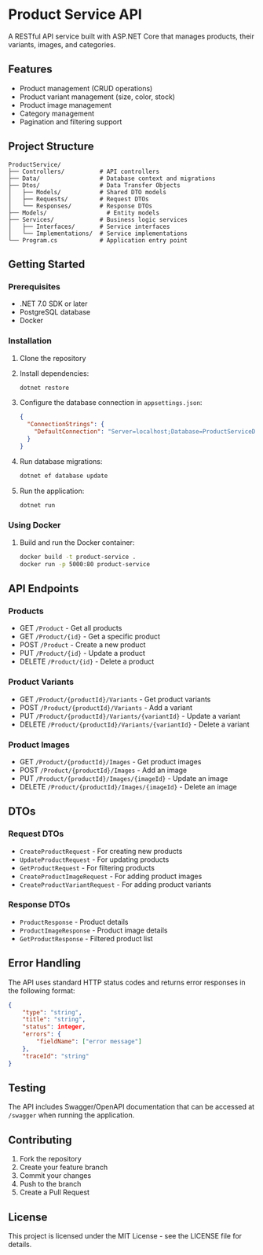 # Product Service API

A RESTful API service built with ASP.NET Core that manages products, their variants, images, and categories.

## Features

- Product management (CRUD operations)
- Product variant management (size, color, stock)
- Product image management
- Category management
- Pagination and filtering support

## Project Structure

```
ProductService/
├── Controllers/          # API controllers
├── Data/                 # Database context and migrations
├── Dtos/                 # Data Transfer Objects
│   ├── Models/           # Shared DTO models
│   ├── Requests/         # Request DTOs
│   └── Responses/        # Response DTOs
├── Models/                 # Entity models
├── Services/             # Business logic services
│   ├── Interfaces/       # Service interfaces
│   └── Implementations/  # Service implementations
└── Program.cs            # Application entry point
```

## Getting Started

### Prerequisites

- .NET 7.0 SDK or later
- PostgreSQL database
- Docker

### Installation

1. Clone the repository
2. Install dependencies:
   ```bash
   dotnet restore
   ```

3. Configure the database connection in `appsettings.json`:
   ```json
   {
     "ConnectionStrings": {
       "DefaultConnection": "Server=localhost;Database=ProductServiceDb;User Id=your_user;Password=your_password;"
     }
   }
   ```

4. Run database migrations:
   ```bash
   dotnet ef database update
   ```

5. Run the application:
   ```bash
   dotnet run
   ```

### Using Docker

1. Build and run the Docker container:
   ```bash
   docker build -t product-service .
   docker run -p 5000:80 product-service
   ```

## API Endpoints

### Products

- GET `/Product` - Get all products
- GET `/Product/{id}` - Get a specific product
- POST `/Product` - Create a new product
- PUT `/Product/{id}` - Update a product
- DELETE `/Product/{id}` - Delete a product

### Product Variants

- GET `/Product/{productId}/Variants` - Get product variants
- POST `/Product/{productId}/Variants` - Add a variant
- PUT `/Product/{productId}/Variants/{variantId}` - Update a variant
- DELETE `/Product/{productId}/Variants/{variantId}` - Delete a variant

### Product Images

- GET `/Product/{productId}/Images` - Get product images
- POST `/Product/{productId}/Images` - Add an image
- PUT `/Product/{productId}/Images/{imageId}` - Update an image
- DELETE `/Product/{productId}/Images/{imageId}` - Delete an image

## DTOs

### Request DTOs

- `CreateProductRequest` - For creating new products
- `UpdateProductRequest` - For updating products
- `GetProductRequest` - For filtering products
- `CreateProductImageRequest` - For adding product images
- `CreateProductVariantRequest` - For adding product variants

### Response DTOs

- `ProductResponse` - Product details
- `ProductImageResponse` - Product image details
- `GetProductResponse` - Filtered product list

## Error Handling

The API uses standard HTTP status codes and returns error responses in the following format:

```json
{
    "type": "string",
    "title": "string",
    "status": integer,
    "errors": {
        "fieldName": ["error message"]
    },
    "traceId": "string"
}
```

## Testing

The API includes Swagger/OpenAPI documentation that can be accessed at `/swagger` when running the application.

## Contributing

1. Fork the repository
2. Create your feature branch
3. Commit your changes
4. Push to the branch
5. Create a Pull Request

## License

This project is licensed under the MIT License - see the LICENSE file for details.